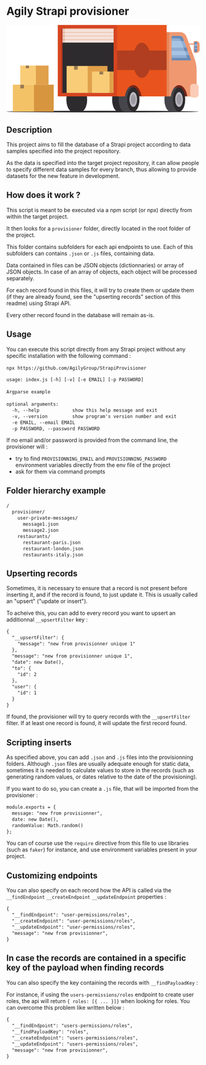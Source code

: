 # Agily Strapi provisioner

![Provisioner logo](https://github.com/AgilyGroup/StrapiProvisioner/blob/main/logo.png?raw=true)

## Description

This project aims to fill the database of a Strapi project according to data samples specified into the project repository.

As the data is specified into the target project repository, it can allow people to specify different data samples for every branch, thus allowing to provide datasets for the new feature in development.

## How does it work ?

This script is meant to be executed via a npm script (or npx) directly from within the target project.

It then looks for a `provisioner` folder, directly located in the root folder of the project.

This folder contains subfolders for each api endpoints to use. Each of this subfolders can contains `.json` or `.js` files, containing data.

Data contained in files can be JSON objects (dictionnaries) or array of JSON objects. In case of an array of objects, each object will be processed separately.

For each record found in this files, it will try to create them or update them (if they are already found, see the "upserting records" section of this readme) using Strapi API.

Every other record found in the database will remain as-is.

## Usage 

You can execute this script directly from any Strapi project without any specific installation with the following command :

```npx https://github.com/AgilyGroup/StrapiProvisioner```

```
usage: index.js [-h] [-v] [-e EMAIL] [-p PASSWORD]

Argparse example

optional arguments:
  -h, --help            show this help message and exit
  -v, --version         show program's version number and exit
  -e EMAIL, --email EMAIL
  -p PASSWORD, --password PASSWORD

```

If no email and/or password is provided from the command line, the provisioner will :
- try to find `PROVISIONNING_EMAIL` and `PROVISIONNING_PASSWORD` environment variables directly from the env file of the project
- ask for them via command prompts

## Folder hierarchy example

```
/
  provisioner/
    user-private-messages/
      message1.json
      message2.json
    restaurants/
      restaurant-paris.json
      restaurant-london.json
      restaurants-italy.json
```

## Upserting records

Sometimes, it is necessary to ensure that a record is not present before inserting it, and if the record is found, to just update it. This is usually called an "upsert" ("update or insert").

To acheive this, you can add to every record you want to upsert an additionnal `__upsertFilter` key :
```
{
  "__upsertFilter": {
    "message": "new from provisionner unique 1"
  },
  "message": "new from provisionner unique 1",
  "date": new Date(),
  "to": {
    "id": 2
  },
  "user": {
    "id": 1
  }
}
```

If found, the provisioner will try to query records with the `__upsertFilter` filter. If at least one record is found, it will update the first record found.

## Scripting inserts

As specified above, you can add `.json` and `.js` files into the provisionning folders. Although `.json` files are usually adequate enough for static data, sometimes it is needed to calculate values to store in the records (such as generating random values, or dates relative to the date of the provisioning).

If you want to do so, you can create a `.js` file, that will be imported from the provisioner : 

```
module.exports = {
  message: "new from provisionner",
  date: new Date(),
  randomValue: Math.random()
};
```

You can of course use the `require` directive from this file to use libraries (such as `faker`) for instance, and use environment variables present in your project.

## Customizing endpoints

You can also specify on each record how the API is called via the `__findEndpoint` `__createEndpoint` `__updateEndpoint` properties :

```
{
  "__findEndpoint": "user-permissions/roles",
  "__createEndpoint": "user-permissions/roles",
  "__updateEndpoint": "user-permissions/roles",
  "message": "new from provisionner",
}
```

## In case the records are contained in a specific key of the payload when finding records

You can also specify the key containing the records with `__findPayloadKey` :

For instance, if using the `users-permissions/roles` endpoint to create user roles, the api will return  `{ roles: [{ ... }]}` when looking for roles. You can overcome this problem like written below :

```
{
  "__findEndpoint": "users-permissions/roles",
  "__findPayloadKey": "roles",
  "__createEndpoint": "users-permissions/roles",
  "__updateEndpoint": "users-permissions/roles",
  "message": "new from provisionner",
}
```
